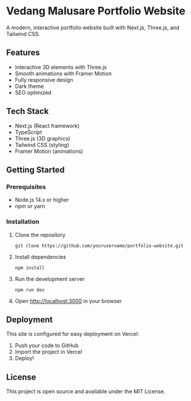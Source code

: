 # Vedang Malusare Portfolio Website

A modern, interactive portfolio website built with Next.js, Three.js, and Tailwind CSS.

## Features

- Interactive 3D elements with Three.js
- Smooth animations with Framer Motion
- Fully responsive design
- Dark theme
- SEO optimized

## Tech Stack

- Next.js (React framework)
- TypeScript
- Three.js (3D graphics)
- Tailwind CSS (styling)
- Framer Motion (animations)

## Getting Started

### Prerequisites

- Node.js 14.x or higher
- npm or yarn

### Installation

1. Clone the repository
   ```
   git clone https://github.com/yourusername/portfolio-website.git
   ```

2. Install dependencies
   ```
   npm install
   ```

3. Run the development server
   ```
   npm run dev
   ```

4. Open [http://localhost:3000](http://localhost:3000) in your browser

## Deployment

This site is configured for easy deployment on Vercel:

1. Push your code to GitHub
2. Import the project in Vercel
3. Deploy!

## License

This project is open source and available under the MIT License.
